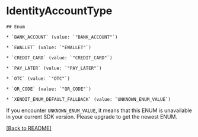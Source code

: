 # IdentityAccountType


    ## Enum
    
    * `BANK_ACCOUNT` (value: `"BANK_ACCOUNT"`)
    
    * `EWALLET` (value: `"EWALLET"`)
    
    * `CREDIT_CARD` (value: `"CREDIT_CARD"`)
    
    * `PAY_LATER` (value: `"PAY_LATER"`)
    
    * `OTC` (value: `"OTC"`)
    
    * `QR_CODE` (value: `"QR_CODE"`)
    
    * `XENDIT_ENUM_DEFAULT_FALLBACK` (value: `UNKNOWN_ENUM_VALUE`)

If you encounter `UNKNOWN_ENUM_VALUE`, it means that this ENUM is unavailable in your current SDK version. Please upgrade to get the newest ENUM.

[[Back to README]](../../README.md)


